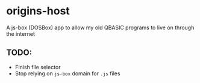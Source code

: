 # origins-host
A js-box (DOSBox) app to allow my old QBASIC programs to live on through the internet

## TODO:

 - Finish file selector
 - Stop relying on `js-box` domain for `.js` files